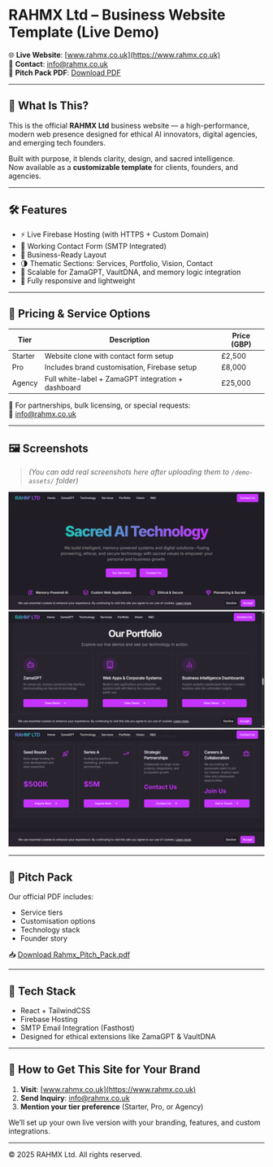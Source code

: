 # RAHMX Ltd – Business Website Template (Live Demo)

🌐 **Live Website**: [www.rahmx.co.uk](https://www.rahmx.co.uk)  
📧 **Contact**: [info@rahmx.co.uk](mailto:info@rahmx.co.uk)  
📄 **Pitch Pack PDF**: [Download PDF](./Rahmx_Pitch_Pack.pdf)

---

## 🧠 What Is This?

This is the official **RAHMX Ltd** business website — a high-performance, modern web presence designed for ethical AI innovators, digital agencies, and emerging tech founders.

Built with purpose, it blends clarity, design, and sacred intelligence.  
Now available as a **customizable template** for clients, founders, and agencies.

---

## 🛠️ Features

- ⚡️ Live Firebase Hosting (with HTTPS + Custom Domain)
- 📩 Working Contact Form (SMTP Integrated)
- 💼 Business-Ready Layout
- 🌗 Thematic Sections: Services, Portfolio, Vision, Contact
- 🧬 Scalable for ZamaGPT, VaultDNA, and memory logic integration
- 💎 Fully responsive and lightweight

---

## 💸 Pricing & Service Options

| Tier       | Description                                          | Price (GBP) |
|------------|------------------------------------------------------|-------------|
| Starter    | Website clone with contact form setup                | £2,500      |
| Pro        | Includes brand customisation, Firebase setup         | £8,000      |
| Agency     | Full white-label + ZamaGPT integration + dashboard   | £25,000     |

💬 For partnerships, bulk licensing, or special requests:  
📧 [info@rahmx.co.uk](mailto:info@rahmx.co.uk)

---

## 🖼️ Screenshots

> *(You can add real screenshots here after uploading them to `/demo-assets/` folder)*

![Homepage Preview](./demo-assets/homepage-preview.png)  
![Portfolio Preview](./demo-assets/portfolio-preview.png) 
![Contact Form](./demo-assets/contact-us.png)

---

## 📄 Pitch Pack

Our official PDF includes:
- Service tiers
- Customisation options
- Technology stack
- Founder story

📥 [Download Rahmx_Pitch_Pack.pdf](./Rahmx_Pitch_Pack.pdf)

---

## 🔧 Tech Stack

- React + TailwindCSS
- Firebase Hosting
- SMTP Email Integration (Fasthost)
- Designed for ethical extensions like ZamaGPT & VaultDNA

---

## 🚀 How to Get This Site for Your Brand

1. **Visit**: [www.rahmx.co.uk](https://www.rahmx.co.uk)  
2. **Send Inquiry**: [info@rahmx.co.uk](mailto:info@rahmx.co.uk)  
3. **Mention your tier preference** (Starter, Pro, or Agency)

We’ll set up your own live version with your branding, features, and custom integrations.

---

© 2025 RAHMX Ltd. All rights reserved.
